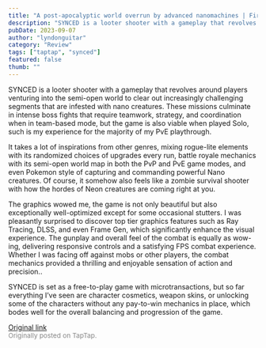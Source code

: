 ```yaml
---
title: "A post-apocalyptic world overrun by advanced nanomachines | First Impressions - SYNCED"
description: "SYNCED is a looter shooter with a gameplay that revolves around players venturing into the semi-open world to clear out increasingly challenging segments that are infested with nano creatures. These missions culminate in intense boss fights that require teamwork, strategy, and coordination when in team-based mode, but the game is also viable when played Solo, such is my experience for the majority of my PvE playthrough."
pubDate: 2023-09-07
author: "lyndonguitar"
category: "Review"
tags: ["taptap", "synced"]
featured: false
thumb: ""
---
```


SYNCED is a looter shooter with a gameplay that revolves around players venturing into the semi-open world to clear out increasingly challenging segments that are infested with nano creatures. These missions culminate in intense boss fights that require teamwork, strategy, and coordination when in team-based mode, but the game is also viable when played Solo, such is my experience for the majority of my PvE playthrough.

It takes a lot of inspirations from other genres, mixing rogue-lite elements with its randomized choices of upgrades every run, battle royale mechanics with its semi-open world map in both the PvP and PvE game modes, and even Pokemon style of capturing and commanding powerful Nano creatures.  Of course, it somehow also feels like a zombie survival shooter with how the hordes of Neon creatures are coming right at you.

The graphics wowed me, the game is not only beautiful but also exceptionally well-optimized except for some occasional stutters. I was pleasantly surprised to discover top tier graphics features such as Ray Tracing, DLSS, and even Frame Gen, which significantly enhance the visual experience. The gunplay and overall feel of the combat is equally as wow-ing, delivering responsive controls and a satisfying FPS combat experience. Whether I was facing off against mobs or other players, the combat mechanics provided a thrilling and enjoyable sensation of action and precision..

SYNCED is set as a free-to-play game with microtransactions, but so far everything I’ve seen are character cosmetics, weapon skins,  or unlocking some of the characters without any pay-to-win mechanics in place, which bodes well for the overall balancing and progression of the game.

[Original link](https://www.taptap.io/post/6252389)<br><span style="font-size: 0.95em; color: #888;">Originally posted on TapTap.</span>
